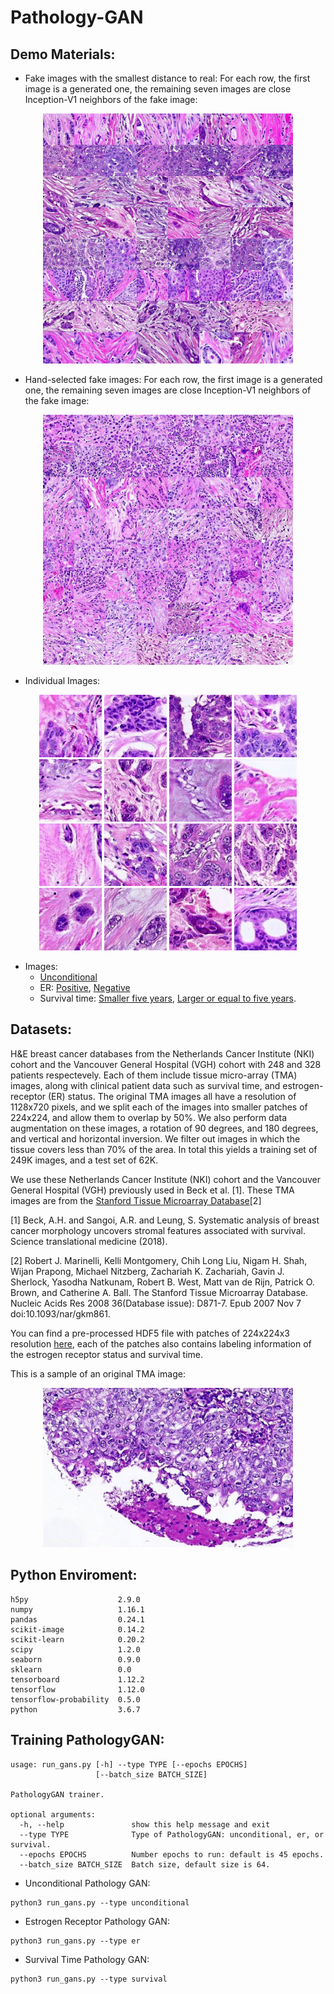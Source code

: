 # Pathology-GAN

## Demo Materials:
* Fake images with the smallest distance to real: For each row, the first image is a generated one, the remaining seven images are close Inception-V1 neighbors of the fake image:
<p align="center">
  <img src="https://github.com/AdalbertoCq/Pathology-GAN/blob/master/demos/unconditional/neigbor_selected.jpg" width="400">
</p>

* Hand-selected fake images: For each row, the first image is a generated one, the remaining seven images are close Inception-V1 neighbors of the fake image:
<p align="center">
  <img src="https://github.com/AdalbertoCq/Pathology-GAN/blob/master/demos/unconditional/neighbors_min_dist.jpg" width="400">
</p>

* Individual Images:
<p align="center">
<img src="https://github.com/AdalbertoCq/Pathology-GAN/blob/master/demos/er_negative/individual_images/gen_0.png" width="100">
<img src="https://github.com/AdalbertoCq/Pathology-GAN/blob/master/demos/er_negative/individual_images/gen_1.png" width="100">
<img src="https://github.com/AdalbertoCq/Pathology-GAN/blob/master/demos/er_negative/individual_images/gen_2.png" width="100">
<img src="https://github.com/AdalbertoCq/Pathology-GAN/blob/master/demos/er_negative/individual_images/gen_3.png" width="100">
<img src="https://github.com/AdalbertoCq/Pathology-GAN/blob/master/demos/er_negative/individual_images/gen_4.png" width="100">
<img src="https://github.com/AdalbertoCq/Pathology-GAN/blob/master/demos/er_negative/individual_images/gen_5.png" width="100">
<img src="https://github.com/AdalbertoCq/Pathology-GAN/blob/master/demos/er_negative/individual_images/gen_6.png" width="100">
<img src="https://github.com/AdalbertoCq/Pathology-GAN/blob/master/demos/er_negative/individual_images/gen_7.png" width="100">
<img src="https://github.com/AdalbertoCq/Pathology-GAN/blob/master/demos/er_negative/individual_images/gen_8.png" width="100">
<img src="https://github.com/AdalbertoCq/Pathology-GAN/blob/master/demos/er_negative/individual_images/gen_9.png" width="100"> <img src="https://github.com/AdalbertoCq/Pathology-GAN/blob/master/demos/er_negative/individual_images/gen_10.png" width="100">
<img src="https://github.com/AdalbertoCq/Pathology-GAN/blob/master/demos/er_negative/individual_images/gen_11.png" width="100">
<img src="https://github.com/AdalbertoCq/Pathology-GAN/blob/master/demos/er_negative/individual_images/gen_12.png" width="100">
<img src="https://github.com/AdalbertoCq/Pathology-GAN/blob/master/demos/er_negative/individual_images/gen_13.png" width="100">
<img src="https://github.com/AdalbertoCq/Pathology-GAN/blob/master/demos/er_negative/individual_images/gen_14.png" width="100">
<img src="https://github.com/AdalbertoCq/Pathology-GAN/blob/master/demos/er_negative/individual_images/gen_15.png" width="100">
</p>

* Images:
  * [Unconditional](https://github.com/AdalbertoCq/Pathology-GAN/tree/master/demos/unconditional)
  * ER: [Positive](https://github.com/AdalbertoCq/Pathology-GAN/tree/master/demos/er_positive), [Negative](https://github.com/AdalbertoCq/Pathology-GAN/tree/master/demos/er_negative)
  * Survival time: [Smaller five years](https://github.com/AdalbertoCq/Pathology-GAN/tree/master/demos/survival_negative), [Larger or equal to five years](https://github.com/AdalbertoCq/Pathology-GAN/tree/master/demos/survival_postive).

## Datasets:
H&E breast cancer databases from the Netherlands Cancer Institute (NKI) cohort and the Vancouver General Hospital (VGH) cohort with 248 and 328 patients respectevely. Each of them include tissue micro-array (TMA) images, along with clinical patient data such as survival time, and estrogen-receptor (ER) status. The original TMA images all have a resolution of 1128x720 pixels, and we split each of the images into smaller patches of 224x224, and allow them to overlap by 50%. We also perform data augmentation on these images, a rotation of 90 degrees, and 180 degrees, and vertical and horizontal inversion. We filter out images in which the tissue covers less than 70% of the area. In total this yields a training set of 249K images, and a test set of 62K.

We use these Netherlands Cancer Institute (NKI) cohort and the Vancouver General Hospital (VGH) previously used in Beck et al. \[1]. These TMA images are from the [Stanford Tissue Microarray Database](https://tma.im/cgi-bin/home.pl)[2]

\[1] Beck, A.H. and Sangoi, A.R. and Leung, S. Systematic analysis of breast cancer morphology uncovers stromal features associated with survival. Science translational medicine (2018).

\[2] Robert J. Marinelli, Kelli Montgomery, Chih Long Liu, Nigam H. Shah, Wijan Prapong, Michael Nitzberg, Zachariah K. Zachariah, Gavin J. Sherlock, Yasodha Natkunam, Robert B. West, Matt van de Rijn, Patrick O. Brown, and Catherine A. Ball. The Stanford Tissue Microarray Database. Nucleic Acids Res 2008 36(Database issue): D871-7. Epub 2007 Nov 7 doi:10.1093/nar/gkm861.

You can find a pre-processed HDF5 file with patches of 224x224x3 resolution [here](), each of the patches also contains labeling information of the estrogen receptor status and survival time.

This is a sample of an original TMA image:
<p align="center">
  <img src="https://github.com/AdalbertoCq/Pathology-GAN/blob/master/demos/original_tma.jpg" width="400">
</p>

## Python Enviroment:
```
h5py                    2.9.0
numpy                   1.16.1
pandas                  0.24.1
scikit-image            0.14.2
scikit-learn            0.20.2
scipy                   1.2.0
seaborn                 0.9.0
sklearn                 0.0
tensorboard             1.12.2
tensorflow              1.12.0
tensorflow-probability  0.5.0
python                  3.6.7
```

## Training PathologyGAN:
```
usage: run_gans.py [-h] --type TYPE [--epochs EPOCHS]
                   [--batch_size BATCH_SIZE]

PathologyGAN trainer.

optional arguments:
  -h, --help               show this help message and exit
  --type TYPE              Type of PathologyGAN: unconditional, er, or survival.
  --epochs EPOCHS          Number epochs to run: default is 45 epochs.
  --batch_size BATCH_SIZE  Batch size, default size is 64.
```

* Unconditional Pathology GAN:
```
python3 run_gans.py --type unconditional
```
* Estrogen Receptor Pathology GAN:
```
python3 run_gans.py --type er
```
* Survival Time Pathology GAN:
```
python3 run_gans.py --type survival
```


